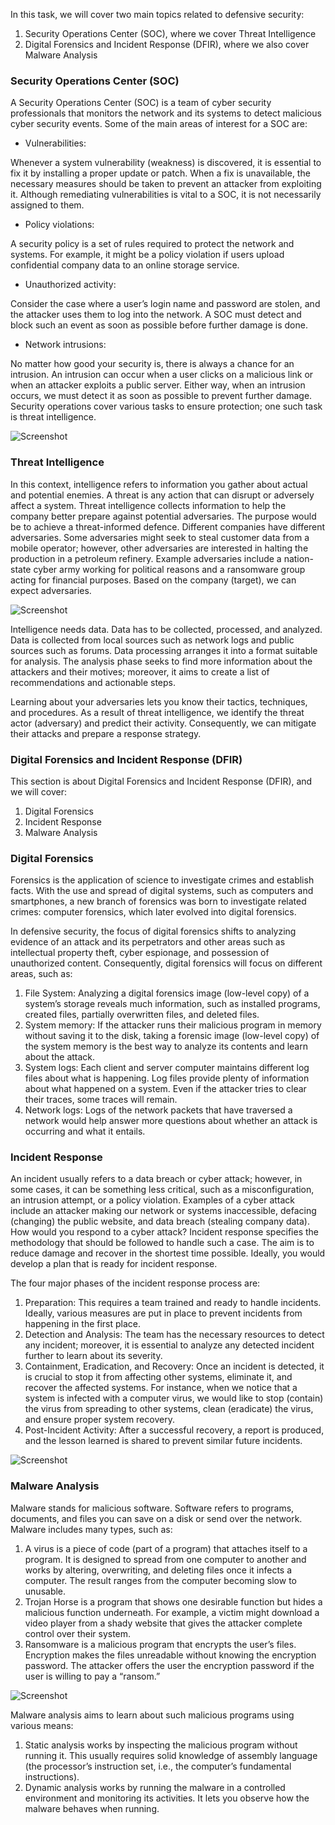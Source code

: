 In this task, we will cover two main topics related to defensive security:
1. Security Operations Center (SOC), where we cover Threat Intelligence
2. Digital Forensics and Incident Response (DFIR), where we also cover Malware Analysis

### Security Operations Center (SOC)

A Security Operations Center (SOC) is a team of cyber security professionals that monitors the network and its systems to detect malicious cyber security events. Some of the main areas of interest for a SOC are:

* Vulnerabilities:

Whenever a system vulnerability (weakness) is discovered, it is essential to fix it by installing a proper update or patch. When a fix is unavailable, the necessary measures should be taken to prevent an attacker from exploiting it. Although remediating vulnerabilities is vital to a SOC, it is not necessarily assigned to them.

* Policy violations:

A security policy is a set of rules required to protect the network and systems. For example, it might be a policy violation if users upload confidential company data to an online storage service.

* Unauthorized activity: 

Consider the case where a user’s login name and password are stolen, and the attacker uses them to log into the network. A SOC must detect and block such an event as soon as possible before further damage is done.

* Network intrusions: 

No matter how good your security is, there is always a chance for an intrusion. An intrusion can occur when a user clicks on a malicious link or when an attacker exploits a public server. Either way, when an intrusion occurs, we must detect it as soon as possible to prevent further damage.
Security operations cover various tasks to ensure protection; one such task is threat intelligence.

![Screenshot](../../images/image1.png)

### Threat Intelligence

In this context, intelligence refers to information you gather about actual and potential enemies. A threat is any action that can disrupt or adversely affect a system. Threat intelligence collects information to help the company better prepare against potential adversaries. The purpose would be to achieve a threat-informed defence. Different companies have different adversaries. Some adversaries might seek to steal customer data from a mobile operator; however, other adversaries are interested in halting the production in a petroleum refinery. Example adversaries include a nation-state cyber army working for political reasons and a ransomware group acting for financial purposes. Based on the company (target), we can expect adversaries.

![Screenshot](../../images/image2.png)

Intelligence needs data. Data has to be collected, processed, and analyzed. Data is collected from local sources such as network logs and public sources such as forums. Data processing arranges it into a format suitable for analysis. The analysis phase seeks to find more information about the attackers and their motives; moreover, it aims to create a list of recommendations and actionable steps.

Learning about your adversaries lets you know their tactics, techniques, and procedures. As a result of threat intelligence, we identify the threat actor (adversary) and predict their activity. Consequently, we can mitigate their attacks and prepare a response strategy.

### Digital Forensics and Incident Response (DFIR)

This section is about Digital Forensics and Incident Response (DFIR), and we will cover:

1. Digital Forensics
2. Incident Response
3. Malware Analysis

### Digital Forensics

Forensics is the application of science to investigate crimes and establish facts. With the use and spread of digital systems, such as computers and smartphones, a new branch of forensics was born to investigate related crimes: computer forensics, which later evolved into digital forensics.

In defensive security, the focus of digital forensics shifts to analyzing evidence of an attack and its perpetrators and other areas such as intellectual property theft, cyber espionage, and possession of unauthorized content. Consequently, digital forensics will focus on different areas, such as:

1. File System: Analyzing a digital forensics image (low-level copy) of a system’s storage reveals much information, such as installed programs, created files, partially overwritten files, and deleted files.
2. System memory: If the attacker runs their malicious program in memory without saving it to the disk, taking a forensic image (low-level copy) of the system memory is the best way to analyze its contents and learn about the attack.
3. System logs: Each client and server computer maintains different log files about what is happening. Log files provide plenty of information about what happened on a system. Even if the attacker tries to clear their traces, some traces will remain.
4. Network logs: Logs of the network packets that have traversed a network would help answer more questions about whether an attack is occurring and what it entails.

### Incident Response

An incident usually refers to a data breach or cyber attack; however, in some cases, it can be something less critical, such as a misconfiguration, an intrusion attempt, or a policy violation. Examples of a cyber attack include an attacker making our network or systems inaccessible, defacing (changing) the public website, and data breach (stealing company data). How would you respond to a cyber attack? Incident response specifies the methodology that should be followed to handle such a case. The aim is to reduce damage and recover in the shortest time possible. Ideally, you would develop a plan that is ready for incident response.

The four major phases of the incident response process are:
1. Preparation: This requires a team trained and ready to handle incidents. Ideally, various measures are put in place to prevent incidents from happening in the first place.
2. Detection and Analysis: The team has the necessary resources to detect any incident; moreover, it is essential to analyze any detected incident further to learn about its severity.
3. Containment, Eradication, and Recovery: Once an incident is detected, it is crucial to stop it from affecting other systems, eliminate it, and recover the affected systems. For instance, when we notice that a system is infected with a computer virus, we would like to stop (contain) the virus from spreading to other systems, clean (eradicate) the virus, and ensure proper system recovery.
4. Post-Incident Activity: After a successful recovery, a report is produced, and the lesson learned is shared to prevent similar future incidents.

![Screenshot](../../images/image3.png)

### Malware Analysis

Malware stands for malicious software. Software refers to programs, documents, and files you can save on a disk or send over the network. Malware includes many types, such as:

1. A virus is a piece of code (part of a program) that attaches itself to a program. It is designed to spread from one computer to another and works by altering, overwriting, and deleting files once it infects a computer. The result ranges from the computer becoming slow to unusable.
2. Trojan Horse is a program that shows one desirable function but hides a malicious function underneath. For example, a victim might download a video player from a shady website that gives the attacker complete control over their system.
3. Ransomware is a malicious program that encrypts the user’s files. Encryption makes the files unreadable without knowing the encryption password. The attacker offers the user the encryption password if the user is willing to pay a “ransom.”

![Screenshot](../../images/image4.png)

Malware analysis aims to learn about such malicious programs using various means:

1. Static analysis works by inspecting the malicious program without running it. This usually requires solid knowledge of assembly language (the processor’s instruction set, i.e., the computer’s fundamental instructions).
2. Dynamic analysis works by running the malware in a controlled environment and monitoring its activities. It lets you observe how the malware behaves when running.
